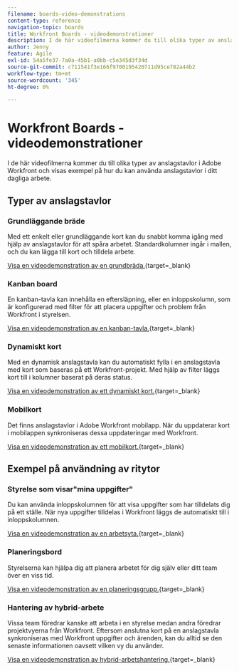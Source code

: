 ```yaml
---
filename: boards-video-demonstrations
content-type: reference
navigation-topic: boards
title: Workfront Boards - videodemonstrationer
description: I de här videofilmerna kommer du till olika typer av anslagstavlor i Adobe Workfront och visas exempel på hur du kan använda anslagstavlor i ditt dagliga arbete.
author: Jenny
feature: Agile
exl-id: 54a5fe37-7a0a-45b1-a0bb-c5e345d3f34d
source-git-commit: c711541f3e166f9700195420711d95ce782a44b2
workflow-type: tm+mt
source-wordcount: '345'
ht-degree: 0%

---
```


# Workfront Boards - videodemonstrationer

<!--Audited: 12/2023-->

I de här videofilmerna kommer du till olika typer av anslagstavlor i Adobe Workfront och visas exempel på hur du kan använda anslagstavlor i ditt dagliga arbete.

## Typer av anslagstavlor

### Grundläggande bräde

Med ett enkelt eller grundläggande kort kan du snabbt komma igång med hjälp av anslagstavlor för att spåra arbetet. Standardkolumner ingår i mallen, och du kan lägga till kort och tilldela arbete.

[Visa en videodemonstration av en grundbräda.](https://video.tv.adobe.com/v/3416382/){target=_blank}

### Kanban board

En kanban-tavla kan innehålla en eftersläpning, eller en inloppskolumn, som är konfigurerad med filter för att placera uppgifter och problem från Workfront i styrelsen.

[Visa en videodemonstration av en kanban-tavla.](https://video.tv.adobe.com/v/3416383/){target=_blank}

### Dynamiskt kort

Med en dynamisk anslagstavla kan du automatiskt fylla i en anslagstavla med kort som baseras på ett Workfront-projekt. Med hjälp av filter läggs kort till i kolumner baserat på deras status.

[Visa en videodemonstration av ett dynamiskt kort.](https://video.tv.adobe.com/v/3422404/){target=_blank}

### Mobilkort

Det finns anslagstavlor i Adobe Workfront mobilapp. När du uppdaterar kort i mobilappen synkroniseras dessa uppdateringar med Workfront.

[Visa en videodemonstration av ett mobilkort.](https://video.tv.adobe.com/v/3416379/){target=_blank}

## Exempel på användning av ritytor

### Styrelse som visar&quot;mina uppgifter&quot;

Du kan använda inloppskolumnen för att visa uppgifter som har tilldelats dig på ett ställe. När nya uppgifter tilldelas i Workfront läggs de automatiskt till i inloppskolumnen.

[Visa en videodemonstration av en arbetsyta.](https://video.tv.adobe.com/v/3416378/){target=_blank}

### Planeringsbord

Styrelserna kan hjälpa dig att planera arbetet för dig själv eller ditt team över en viss tid.

[Visa en videodemonstration av en planeringsgrupp.](https://video.tv.adobe.com/v/3416380/){target=_blank}

### Hantering av hybrid-arbete

Vissa team föredrar kanske att arbeta i en styrelse medan andra föredrar projektvyerna från Workfront. Eftersom anslutna kort på en anslagstavla synkroniseras med Workfront uppgifter och ärenden, kan du alltid se den senaste informationen oavsett vilken vy du använder.

[Visa en videodemonstration av hybrid-arbetshantering.](https://video.tv.adobe.com/v/3416381/){target=_blank}

